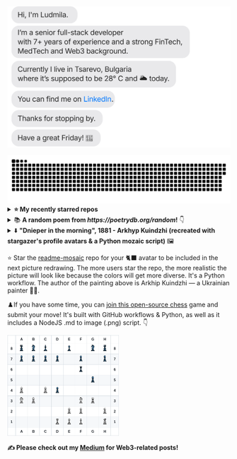 [![](https://raw.githubusercontent.com/milaabl/milaabl/main/chat.svg)](https://www.linkedin.com/in/ludmila-a-dev/)

<!-- https://github.com/milaabl/milaabl/assets/86361434/c35b0e6f-acf0-435e-920d-b90faa4788ad -->

<img alt="Snake eating my contributions for breakfast🧉" src="https://raw.githubusercontent.com/milaabl/milaabl-readme/preview/github-contribution-grid-snake.svg" />

<details>
<summary>
  <strong>⭐ My recently starred repos </strong>
</summary>
  
<!-- Starred repos start -->
| Name | Url | Stars | Description |
| --- | --- |  --- |  --- |
| Vendicated/Vencord|https://github.com/Vendicated/Vencord|4218|The cutest Discord client mod|
| yeoman/yo|https://github.com/yeoman/yo|3720|CLI tool for running Yeoman generators|
| matter-labs/zksync-era|https://github.com/matter-labs/zksync-era|979|zkSync era|
| 0age/create2crunch|https://github.com/0age/create2crunch|364|A Rust program for finding salts that create gas-efficient Ethereum addresses via CREATE2.|
| joshstevens19/ethereum-multicall|https://github.com/joshstevens19/ethereum-multicall|304|Ability to call many ethereum constant function calls in 1 JSONRPC request|
| threshold-network/token-dashboard|https://github.com/threshold-network/token-dashboard|20||
| LimeChain/mongoose-immutable-plugin|https://github.com/LimeChain/mongoose-immutable-plugin|2|Mongoose plugin guarding fields from modifications|
| ankitects/anki|https://github.com/ankitects/anki|15491|Anki's shared backend and web components, and the Qt frontend|
| lightningnetwork/lnd|https://github.com/lightningnetwork/lnd|7205|Lightning Network Daemon ⚡️|
| CoNarrative/mongo-immutable|https://github.com/CoNarrative/mongo-immutable|10|Immutable MongoDB.|
| lightningdevkit/rust-lightning|https://github.com/lightningdevkit/rust-lightning|1006|A highly modular Bitcoin Lightning library written in Rust. It's rust-lightning, not Rusty's Lightning!|
| node-lightning/node-lightning|https://github.com/node-lightning/node-lightning|122|Bitcoin Lighting Network implemented in Node.js|
| OpenZeppelin/openzeppelin-contracts-upgradeable|https://github.com/OpenZeppelin/openzeppelin-contracts-upgradeable|881|Upgradeable variant of OpenZeppelin Contracts, meant for use in upgradeable contracts. |
| dapphub/ds-test|https://github.com/dapphub/ds-test|187|Assertions, equality checks and other test helpers|
| hbarcelos/forge-multi-version|https://github.com/hbarcelos/forge-multi-version|21|Using forge with multiple solc versions|
| threshold-network/merkle-distribution|https://github.com/threshold-network/merkle-distribution|1|Threshold Network rewards generation and distribution|
| nucypher/nucypher-contracts|https://github.com/nucypher/nucypher-contracts|13|Ethereum contracts supporting TACo applications on the Threshold Network.|
| keep-network/tbtc-v2|https://github.com/keep-network/tbtc-v2|38|Trustlessly tokenized Bitcoin on Ethereum, version 2|
| TotallyMaliciousCryptoBro/TotallyMaliciousCryptoBro|https://github.com/TotallyMaliciousCryptoBro/TotallyMaliciousCryptoBro|4||
| ethereum/EIPs|https://github.com/ethereum/EIPs|12114|The Ethereum Improvement Proposal repository|
| pcaversaccio/reentrancy-attacks|https://github.com/pcaversaccio/reentrancy-attacks|1005|A chronological and (hopefully) complete list of reentrancy attacks to date.|
| StableLib/stablelib|https://github.com/StableLib/stablelib|148|A stable library of useful TypeScript/JavaScript code|
| snappyjs/node-request-queue|https://github.com/snappyjs/node-request-queue|8|A utility to queue up a number requests to be executed in parallel batches with possible waitTime between them.|
| TP-Lab/tp-js-sdk|https://github.com/TP-Lab/tp-js-sdk|178|TokenPocket JS API for Dapp of ETH, IOST, TRON, COSMOS, SOLANA, EOS etc. (mobile only)|
| petr-hejda/solidity-merkle-airdrop|https://github.com/petr-hejda/solidity-merkle-airdrop|3|Example implementation of ERC20 token airdrop using merkle tree|
| MetaMask/KeyringController|https://github.com/MetaMask/KeyringController|207|A module for managing groups of Ethereum accounts and using them.|
| appwrite/appwrite|https://github.com/appwrite/appwrite|37524|Build like a team of hundreds_|
| novuhq/novu|https://github.com/novuhq/novu|30519|🔥 The open-source notification infrastructure with fully functional embedded notification center 🚀🚀🚀|
| wagmi-dev/references|https://github.com/wagmi-dev/references|92|Collection of Chains & Connectors for wagmi|
| pancakeswap/pancake-frontend|https://github.com/pancakeswap/pancake-frontend|2421|:pancakes: Pancake main features (farms, pools, IFO, lottery, profiles)|

<!-- Starred repos end -->

</details>

<details>
  <summary>📚 <strong>A random poem from <em>https://poetrydb.org/random</em>!</strong> 👇 </summary>

<!-- Start poem -->
# 💮 The Deformed Transformed: by *George Gordon, Lord Byron*

<p>
    PART I.<br/><br/>SCENE I.--_A Forest_.<br/><br/>             _Enter_ ARNOLD _and his mother_ BERTHA.<br/><br/>_Bert._ Out, Hunchback!<br/><br/>_Arn._                 I was born so, Mother!<br/><br/>_Bert._                                       Out,<br/>Thou incubus! Thou nightmare! Of seven sons,<br/>The sole abortion!<br/><br/>_Arn._              Would that I had been so,<br/>And never seen the light!<br/><br/>_Bert._                  I would so, too!<br/>But as thou _hast_--hence, hence--and do thy best!<br/>That back of thine may bear its burthen; 'tis<br/>More high, if not so broad as that of others.<br/><br/>_Arn._ It _bears_ its burthen;--but, my heart! Will it<br/>Sustain that which you lay upon it, Mother?<br/>I love, or, at the least, I loved you: nothing<br/>Save You, in nature, can love aught like me.<br/>You nursed me--do not kill me!<br/><br/>_Bert._                      Yes--I nursed thee,<br/>Because thou wert my first-born, and I knew not<br/>If there would be another unlike thee,<br/>That monstrous sport of Nature. But get hence,<br/>And gather wood!<br/><br/>_Arn._           I will: but when I bring it,<br/>Speak to me kindly. Though my brothers are<br/>So beautiful and lusty, and as free<br/>As the free chase they follow, do not spurn me:<br/>Our milk has been the same.<br/><br/>_Bert._                    As is the hedgehog's,<br/>Which sucks at midnight from the wholesome dam<br/>Of the young bull, until the milkmaid finds<br/>The nipple, next day, sore, and udder dry.<br/>Call not thy brothers brethren! Call me not<br/>Mother; for if I brought thee forth, it was<br/>As foolish hens at times hatch vipers, by<br/>Sitting upon strange eggs. Out, urchin, out!<br/>                                                       [_Exit_ BERTHA.<br/><br/>_Arn._ (_solus_). Oh, mother!--She is gone, and I must do<br/>Her bidding;--wearily but willingly<br/>I would fulfil it, could I only hope<br/>A kind word in return. What shall I do?<br/><br/>                            [_ARNOLD begins to cut wood: in doing this<br/>                                 he wounds one of his hands_.<br/><br/>My labour for the day is over now.<br/>Accursed be this blood that flows so fast;<br/>For double curses will be my meed now<br/>At home--What home? I have no home, no kin,<br/>No kind--not made like other creatures, or<br/>To share their sports or pleasures. Must I bleed, too,<br/>Like them? Oh, that each drop which falls to earth<br/>Would rise a snake to sting them, as they have stung me!<br/>Or that the Devil, to whom they liken me,<br/>Would aid his likeness! If I must partake<br/>His form, why not his power? Is it because<br/>I have not his will too? For one kind word<br/>From her who bore me would still reconcile me<br/>Even to this hateful aspect. Let me wash<br/>The wound.<br/><br/>                         [ARNOLD _goes to a spring, and stoops to wash<br/>                                 his hand: he starts back_.<br/><br/>They are right; and Nature's mirror shows me,<br/>What she hath made me. I will not look on it<br/>Again, and scarce dare think on't. Hideous wretch<br/>That I am! The very waters mock me with<br/>My horrid shadow--like a demon placed<br/>Deep in the fountain to scare back the cattle<br/>From drinking therein.                                   [_He pauses_.<br/>                       And shall I live on,<br/>A burden to the earth, myself, and shame<br/>Unto what brought me into life? Thou blood,<br/>Which flowest so freely from a scratch, let me<br/>Try if thou wilt not, in a fuller stream,<br/>Pour forth my woes for ever with thyself<br/>On earth, to which I will restore, at once,<br/>This hateful compound of her atoms, and<br/>Resolve back to her elements, and take<br/>The shape of any reptile save myself,<br/>And make a world for myriads of new worms!<br/>This knife! now let me prove if it will sever<br/>This withered slip of Nature's nightshade--my<br/>Vile form--from the creation, as it hath<br/>The green bough from the forest.<br/><br/>                         [ARNOLD _places the knife in the ground, with<br/>                                the point upwards_.<br/><br/>                                Now 'tis set,<br/>And I can fall upon it. Yet one glance<br/>On the fair day, which sees no foul thing like<br/>Myself, and the sweet sun which warmed me, but<br/>In vain. The birds--how joyously they sing!<br/>So let them, for I would not be lamented:<br/>But let their merriest notes be Arnold's knell;<br/>The fallen leaves my monument; the murmur<br/>Of the near fountain my sole elegy.<br/>Now, knife, stand firmly, as I fain would fall!<br/><br/>                       [_As he rushes to throw himself upon the knife,<br/>                           his eye is suddenly caught by the fountain,<br/>                           which seems in motion_.<br/><br/>The fountain moves without a wind: but shall<br/>The ripple of a spring change my resolve?<br/>No. Yet it moves again! The waters stir,<br/>Not as with air, but by some subterrane<br/>And rocking Power of the internal world.<br/>What's here? A mist! No more?--<br/><br/>                   [_A cloud comes from the fountain. He stands gazing<br/>                         upon it: it is dispelled, and a tall black<br/>                         man comes towards him_.<br/><br/>_Arn._                           What would you? Speak!<br/>Spirit or man?<br/><br/>_Stran._       As man is both, why not<br/>Say both in one?<br/><br/>_Arn._          Your form is man's, and yet<br/>You may be devil.<br/><br/>_Stran._         So many men are that<br/>Which is so called or thought, that you may add me<br/>To which you please, without much wrong to either.<br/>But come: you wish to kill yourself;--pursue<br/>Your purpose.<br/><br/>_Arn._       You have interrupted me.<br/><br/>_Stran._ What is that resolution which can e'er<br/>Be interrupted? If I be the devil<br/>You deem, a single moment would have made you<br/>Mine, and for ever, by your suicide;<br/>And yet my coming saves you.<br/><br/>_Arn._                       I said not<br/>You _were_ the Demon, but that your approach<br/>Was like one.<br/><br/>_Stran._      Unless you keep company<br/>With him (and you seem scarce used to such high<br/>Society) you can't tell how he approaches;<br/>And for his aspect, look upon the fountain,<br/>And then on me, and judge which of us twain<br/>Looks likest what the boors believe to be<br/>Their cloven-footed terror.<br/><br/>_Arn._                      Do you--dare _you_<br/>To taunt me with my born deformity?<br/><br/>_Stran._ Were I to taunt a buffalo with this<br/>Cloven foot of thine, or the swift dromedary<br/>With thy Sublime of Humps, the animals<br/>Would revel in the compliment. And yet<br/>Both beings are more swift, more strong, more mighty<br/>In action and endurance than thyself,<br/>And all the fierce and fair of the same kind<br/>With thee. Thy form is natural: 'twas only<br/>Nature's mistaken largess to bestow<br/>The gifts which are of others upon man.<br/><br/>_Arn._ Give me the strength then of the buffalo's foot,<br/>When he spurns high the dust, beholding his<br/>Near enemy; or let me have the long<br/>And patient swiftness of the desert-ship,<br/>The helmless dromedary!--and I'll bear<br/>Thy fiendish sarcasm with a saintly patience.<br/><br/>_Stran._ I will.<br/><br/>_Arn._ (_with surprise_). Thou _canst?_<br/><br/>_Stran._                          Perhaps. Would you aught else?<br/><br/>_Arn._ Thou mockest me.<br/><br/>_Stran._                Not I. Why should I mock<br/>What all are mocking? That's poor sport, methinks.<br/>To talk to thee in human language (for<br/>Thou canst not yet speak mine), the forester<br/>Hunts not the wretched coney, but the boar,<br/>Or wolf, or lion--leaving paltry game<br/>To petty burghers, who leave once a year<br/>Their walls, to fill their household cauldrons with<br/>Such scullion prey. The meanest gibe at thee,--<br/>Now _I_ can mock the mightiest.<br/><br/>_Arn._                           Then waste not<br/>Thy time on me: I seek thee not.<br/><br/>_Stran._                         Your thoughts<br/>Are not far from me. Do not send me back:<br/>I'm not so easily recalled to do<br/>Good service.<br/><br/>_Arn._        What wilt thou do for me?<br/><br/>_Stran._                               Change<br/>Shapes with you, if you will, since yours so irks you;<br/>Or form you to your wish in any shape.<br/><br/>_Arn._ Oh! then you are indeed the Demon, for<br/>Nought else would wittingly wear mine.<br/><br/>_Stran._                               I'll show thee<br/>The brightest which the world e'er bore, and give thee<br/>Thy choice.<br/><br/>_Arn._       On what condition?<br/><br/>_Stran._                       There's a question!<br/>An hour ago you would have given your soul<br/>To look like other men, and now you pause<br/>To wear the form of heroes.<br/><br/>_Arn._                     No; I will not.<br/>I must not compromise my soul.<br/><br/>_Stran._                       What soul,<br/>Worth naming so, would dwell in such a carcase?<br/><br/>_Arn._ 'Tis an aspiring one, whate'er the tenement<br/>In which it is mislodged. But name your compact:<br/>Must it be signed in blood?<br/><br/>_Stran._                   Not in your own.<br/><br/>_Arn._ Whose blood then?<br/><br/>_Stran._                 We will talk of that hereafter.<br/>But I'll be moderate with you, for I see<br/>Great things within you. You shall have no bond<br/>But your own will, no contract save your deeds.<br/>Are you content?<br/><br/>_Arn._           I take thee at thy word.<br/><br/>_Stran._   Now then!--<br/>         [_The Stranger approaches the fountain, and turns to_ ARNOLD.<br/><br/>                      A little of your blood.<br/><br/>_Arn._                                        For what?<br/><br/>_Stran._ To mingle with the magic of the waters,<br/>And make the charm effective.<br/><br/>_Arn._ (_holding out his wounded arm_). Take it all.<br/><br/>_Stran._ Not now. A few drops will suffice for this.<br/><br/>                  [_The Stranger takes some of_ ARNOLD'S _blood in his<br/>                         hand, and casts it into the fountain_.<br/><br/>Shadows of Beauty!<br/>  Shadows of Power!<br/>Rise to your duty--<br/>  This is the hour!<br/>Walk lovely and pliant<br/>  From the depth of this fountain,<br/>As the cloud-shapen giant<br/>  Bestrides the Hartz Mountain.<br/>Come as ye were,<br/>  That our eyes may behold<br/>The model in air<br/>  Of the form I will mould,<br/>Bright as the Iris<br/>  When ether is spanned;--<br/>Such _his_ desire is,                           [_Pointing to_ ARNOLD.<br/>  Such _my_ command!<br/>Demons heroic--<br/>  Demons who wore<br/>The form of the Stoic<br/>  Or sophist of yore--<br/>Or the shape of each victor--<br/>  From Macedon's boy,<br/>To each high Roman's picture,<br/>  Who breathed to destroy--<br/>Shadows of Beauty!<br/>  Shadows of Power!<br/>Up to your duty--<br/>  This is the hour!<br/><br/>                    [_Various phantoms arise from the waters, and pass<br/>                        in succession before the Stranger and_ ARNOLD.<br/><br/>_Arn._ What do I see?<br/><br/>_Stran._              The black-eyed Roman, with<br/>The eagle's beak between those eyes which ne'er<br/>Beheld a conqueror, or looked along<br/>The land he made not Rome's, while Rome became<br/>His, and all theirs who heired his very name.<br/><br/>_Arn._ The phantom's bald; _my_ quest is beauty. Could I<br/>Inherit but his fame with his defects!<br/><br/>_Stran._ His brow was girt with laurels more than hairs.<br/>You see his aspect--choose it, or reject.<br/>I can but promise you his form; his fame<br/>Must be long sought and fought for.<br/><br/>_Arn._                              I will fight, too,<br/>But not as a mock Cæsar. Let him pass:<br/>His aspect may be fair, but suits me not.<br/><br/>_Stran._ Then you are far more difficult to please<br/>Than Cato's sister, or than Brutus's mother,<br/>Or Cleopatra at sixteen--an age<br/>When love is not less in the eye than heart.<br/>But be it so! Shadow, pass on!<br/>                            [_The phantom of Julius Cæsar disappears_.<br/><br/>_Arn._                          And can it<br/>Be, that the man who shook the earth is gone,<br/>And left no footstep?<br/><br/>_Stran._             There you err. His substance<br/>Left graves enough, and woes enough, and fame<br/>More than enough to track his memory;<br/>But for his shadow--'tis no more than yours,<br/>Except a little longer and less crooked<br/>I' the sun. Behold another!                [_A second phantom passes_.<br/><br/>_Arn._                     Who is he?<br/><br/>_Stran._ He was the fairest and the bravest of<br/>Athenians. Look upon him well.<br/><br/>_Arn._                             He is<br/>More lovely than the last. How beautiful!<br/><br/>_Stran._ Such was the curled son of Clinias;--wouldst thou<br/>Invest thee with his form?<br/><br/>_Arn._                     Would that I had<br/>Been born with it! But since I may choose further,<br/>I will _look_ further.          [_The shade of Alcibiades disappears_.<br/><br/>_Stran._              Lo! behold again!<br/><br/>_Arn._ What! that low, swarthy, short-nosed, round-eyed satyr,<br/>With the wide nostrils and Silenus' aspect,<br/>The splay feet and low stature! I had better<br/>Remain that which I am.<br/><br/>_Stran._               And yet he was<br/>The earth's perfection of all mental beauty,<br/>And personification of all virtue.<br/>But you reject him?<br/><br/>_Arn._             If his form could bring me<br/>That which redeemed it--no.<br/><br/>_Stran._                     I have no power<br/>To promise that; but you may try, and find it<br/>Easier in such a form--or in your own.<br/><br/>_Arn._ No. I was not born for philosophy,<br/>Though I have that about me which has need on't.<br/>Let him fleet on.<br/><br/>_Stran._          Be air, thou Hemlock-drinker!<br/>                  [_The shadow of Socrates disappears: another rises_.<br/><br/>_Arn._ What's here? whose broad brow and whose curly beard<br/>And manly aspect look like Hercules,<br/>Save that his jocund eye hath more of Bacchus<br/>Than the sad purger of the infernal world,<br/>Leaning dejected on his club of conquest,<br/>As if he knew the worthlessness of those<br/>For whom he had fought.<br/><br/>_Stran._                It was the man who lost<br/>The ancient world for love.<br/><br/>_Arn._                      I cannot blame him,<br/>Since I have risked my soul because I find not<br/>That which he exchanged the earth for.<br/><br/>_Stran._                              Since so far<br/>You seem congenial, will you wear his features?<br/><br/>_Arn._ No. As you leave me choice, I am difficult.<br/>If but to see the heroes I should ne'er<br/>Have seen else, on this side of the dim shore,<br/>Whence they float back before us.<br/><br/>_Stran._                         Hence, Triumvir,<br/>Thy Cleopatra's waiting.<br/>                     [_The shade of Antony disappears: another rises_.<br/><br/>_Arn._                  Who is this?<br/>Who truly looketh like a demigod,<br/>Blooming and bright, with golden hair, and stature,<br/>If not more high than mortal, yet immortal<br/>In all that nameless bearing of his limbs,<br/>Which he wears as the Sun his rays--a something<br/>Which shines from him, and yet is but the flashing<br/>Emanation of a thing more glorious still.<br/>Was _he e'er human only?_<br/><br/>_Stran._                   Let the earth speak,<br/>If there be atoms of him left, or even<br/>Of the more solid gold that formed his urn.<br/><br/>_Arn._ Who was this glory of mankind?<br/><br/>_Stran._                              The shame<br/>Of Greece in peace, her thunderbolt in war--<br/>Demetrius the Macedonian, and<br/>Taker of cities.<br/><br/>_Arn._           Yet one shadow more.<br/><br/>_Stran._ (_addressing the shadow_). Get thee to Lamia's lap!<br/>        [_The shade of Demetrius Poliorcetes vanishes: another rises_.<br/>                                  I'll fit you still,<br/>Fear not, my Hunchback: if the shadows of<br/>That which existed please not your nice taste,<br/>I'll animate the ideal marble, till<br/>Your soul be reconciled to her new garment<br/><br/>_Arn._ Content! I will fix here.<br/><br/>_Stran._                         I must commend<br/>Your choice. The godlike son of the sea-goddess,<br/>The unshorn boy of Peleus, with his locks<br/>As beautiful and clear as the amber waves<br/>Of rich Pactolus, rolled o'er sands of gold,<br/>Softened by intervening crystal, and<br/>Rippled like flowing waters by the wind,<br/>All vowed to Sperchius as they were--behold them!<br/>And _him_--as he stood by Polixena,<br/>With sanctioned and with softened love, before<br/>The altar, gazing on his Trojan bride,<br/>With some remorse within for Hector slain<br/>And Priam weeping, mingled with deep passion<br/>For the sweet downcast virgin, whose young hand<br/>Trembled in _his_ who slew her brother. So<br/>He stood i' the temple! Look upon him as<br/>Greece looked her last upon her best, the instant<br/>Ere Paris' arrow flew.<br/><br/>_Arn._                I gaze upon him<br/>As if I were his soul, whose form shall soon<br/>Envelope mine.<br/><br/>_Stran._       You have done well. The greatest<br/>Deformity should only barter with<br/>The extremest beauty--if the proverb's true<br/>Of mortals, that Extremes meet.<br/><br/>_Arn._                          Come! Be quick!<br/>I am impatient.<br/><br/>_Stran._        As a youthful beauty<br/>Before her glass. _You both_ see what is not,<br/>But dream it is what must be.<br/><br/>_Arn._                        Must I wait?<br/><br/>_Stran._ No; that were a pity. But a word or two:<br/>His stature is twelve cubits; would you so far<br/>Outstep these times, and be a Titan? Or<br/>(To talk canonically) wax a son<br/>Of Anak?<br/><br/>_Arn._ Why not?<br/><br/>_Stran._        Glorious ambition!<br/>I love thee most in dwarfs! A mortal of<br/>Philistine stature would have gladly pared<br/>His own Goliath down to a slight David:<br/>But thou, my manikin, wouldst soar a show<br/>Rather than hero. Thou shalt be indulged,<br/>If such be thy desire; and, yet, by being<br/>A little less removed from present men<br/>In figure, thou canst sway them more; for all<br/>Would rise against thee now, as if to hunt<br/>A new-found Mammoth; and their curséd engines,<br/>Their culverins, and so forth, would find way<br/>Through our friend's armour there, with greater ease<br/>Than the Adulterer's arrow through his heel<br/>Which Thetis had forgotten to baptize<br/>In Styx.<br/><br/>_Arn._  Then let it be as thou deem'st best.<br/><br/>_Stran._ Thou shalt be beauteous as the thing thou seest,<br/>And strong as what it was, and----<br/><br/>_Arn._                          I ask not<br/>For Valour, since Deformity is daring.<br/>It is its essence to o'ertake mankind<br/>By heart and soul, and make itself the equal--<br/>Aye, the superior of the rest. There is<br/>A spur in its halt movements, to become<br/>All that the others cannot, in such things<br/>As still are free to both, to compensate<br/>For stepdame Nature's avarice at first.<br/>They woo with fearless deeds the smiles of fortune,<br/>And oft, like Timour the lame Tartar, win them.<br/><br/>_Stran._ Well spoken! And thou doubtless wilt remain<br/>Formed as thou art. I may dismiss the mould<br/>Of shadow, which must turn to flesh, to incase<br/>This daring soul, which could achieve no less<br/>Without it.<br/><br/>_Arn._      Had no power presented me<br/>The possibility of change, I would<br/>Have done the best which spirit may to make<br/>Its way with all Deformity's dull, deadly,<br/>Discouraging weight upon me, like a mountain,<br/>In feeling, on my heart as on my shoulders--<br/>A hateful and unsightly molehill to<br/>The eyes of happier men. I would have looked<br/>On Beauty in that sex which is the type<br/>Of all we know or dream of beautiful,<br/>Beyond the world they brighten, with a sigh--<br/>Not of love, but despair; nor sought to win,<br/>Though to a heart all love, what could not love me<br/>In turn, because of this vile crookéd clog,<br/>Which makes me lonely. Nay, I could have borne<br/>It all, had not my mother spurned me from her.<br/>The she-bear licks her cubs into a sort<br/>Of shape;--my Dam beheld my shape was hopeless.<br/>Had she exposed me, like the Spartan, ere<br/>I knew the passionate part of life, I had<br/>Been a clod of the valley,--happier nothing<br/>Than what I am. But even thus--the lowest,<br/>Ugliest, and meanest of mankind--what courage<br/>And perseverance could have done, perchance<br/>Had made me something--as it has made heroes<br/>Of the same mould as mine. You lately saw me<br/>Master of my own life, and quick to quit it;<br/>And he who is so is the master of<br/>Whatever dreads to die.<br/><br/>_Stran._               Decide between<br/>What you have been, or will be.<br/><br/>_Arn._                         I have done so.<br/>You have opened brighter prospects to my eyes,<br/>And sweeter to my heart. As I am now,<br/>I might be feared--admired--respected--loved<br/>Of all save those next to me, of whom I<br/>Would be belovéd. As thou showest me<br/>A choice of forms, I take the one I view.<br/>Haste! haste!<br/><br/>_Stran._      And what shall _I_ wear?<br/><br/>_Arn._                                 Surely, he<br/>Who can command all forms will choose the highest,<br/>Something superior even to that which was<br/>Pelides now before us. Perhaps _his_<br/>Who slew him, that of Paris: or--still higher--<br/>The Poet's God, clothed in such limbs as are<br/>Themselves a poetry.<br/><br/>_Stran._            Less will content me;<br/>For I, too, love a change.<br/><br/>_Arn._                    Your aspect is<br/>Dusky, but not uncomely.<br/><br/>_Stran._                  If I chose,<br/>I might be whiter; but I have a _penchant_<br/>For black--it is so honest, and, besides,<br/>Can neither blush with shame nor pale with fear;<br/>But I have worn it long enough of late,<br/>And now I'll take your figure.<br/><br/>_Arn._                         Mine!<br/><br/>_Stran._                            Yes. You<br/>Shall change with Thetis' son, and I with Bertha,<br/>Your mother's offspring. People have their tastes;<br/>You have yours--I mine.<br/><br/>_Arn._                  Despatch! despatch!<br/><br/>_Stran._                                  Even so.<br/><br/>                         [_The Stranger takes some earth and moulds it<br/>                              along the turf, and then addresses<br/>                              the phantom of Achilles_.<br/><br/>Beautiful shadow<br/>  Of Thetis's boy!<br/>Who sleeps in the meadow<br/>  Whose grass grows o'er Troy:<br/>From the red earth, like Adam,<br/>  Thy likeness I shape,<br/>As the Being who made him,<br/>  Whose actions I ape.<br/>Thou Clay, be all glowing,<br/>  Till the Rose in his cheek<br/>Be as fair as, when blowing,<br/>  It wears its first streak!<br/>Ye Violets, I scatter,<br/>  Now turn into eyes!<br/>And thou, sunshiny Water,<br/>  Of blood take the guise!<br/>Let these Hyacinth boughs<br/>  Be his long flowing hair,<br/>And wave o'er his brows,<br/>  As thou wavest in air!<br/>Let his heart be this marble<br/>  I tear from the rock!<br/>But his voice as the warble<br/>  Of birds on yon oak!<br/>Let his flesh be the purest<br/>  Of mould, in which grew<br/>The Lily-root surest,<br/>  And drank the best dew!<br/>Let his limbs be the lightest<br/>  Which clay can compound,<br/>And his aspect the brightest<br/>  On earth to be found!<br/>Elements, near me,<br/>  Be mingled and stirred,<br/>Know me, and hear me,<br/>  And leap to my word!<br/>Sunbeams, awaken<br/>  This earth's animation!<br/>'Tis done! He hath taken<br/>  His stand in creation!<br/><br/>              [ARNOLD _falls senseless; his soul passes into the shape<br/>                     of Achilles, which rises from the ground; while<br/>                     the phantom has disappeared, part by part,<br/>                     as the figure was formed from the earth_.<br/><br/>_Arn._ (_in his new form_). I love, and I shall be beloved! Oh, life!<br/>At last I feel thee! Glorious Spirit!<br/><br/>_Stran._                             Stop!<br/>What shall become of your abandoned garment,<br/>Yon hump, and lump, and clod of ugliness,<br/>Which late you wore, or were?<br/><br/>_Arn._                       Who cares? Let wolves<br/>And vultures take it, if they will.<br/><br/>_Stran._                            And if<br/>They do, and are not scared by it, you'll say<br/>It must be peace-time, and no better fare<br/>Abroad i' the fields.<br/><br/>_Arn._               Let us but leave it there;<br/>No matter what becomes on't.<br/><br/>_Stran._                    That's ungracious;<br/>If not ungrateful. Whatsoe'er it be,<br/>It hath sustained your soul full many a day.<br/><br/>_Arn._ Aye, as the dunghill may conceal a gem<br/>Which is now set in gold, as jewels should be.<br/><br/>_Stran._ But if I give another form, it must be<br/>By fair exchange, not robbery. For they<br/>Who make men without women's aid have long<br/>Had patents for the same, and do not love<br/>Your Interlopers. The Devil may take men,<br/>Not make them,--though he reap the benefit<br/>Of the original workmanship:--and therefore<br/>Some one must be found to assume the shape<br/>You have quitted.<br/><br/>_Arn._            Who would do so?<br/><br/>_Stran._                         That I know not,<br/>And therefore I must.<br/><br/>_Arn._                You!<br/><br/>_Stran._                  I said it ere<br/>You inhabited your present dome of beauty.<br/><br/>_Arn._ True. I forget all things in the new joy<br/>Of this immortal change.<br/><br/>_Stran._                In a few moments<br/>I will be as you were, and you shall see<br/>Yourself for ever by you, as your shadow.<br/><br/>_Arn._ I would be spared this.<br/><br/>_Stran._                       But it cannot be.<br/>What! shrink already, being what you are,<br/>From seeing what you were?<br/><br/>_Arn._                    Do as thou wilt.<br/><br/>_Stran._ (_to the late form of_ ARNOLD, _extended on the earth_).<br/>      Clay! not dead, but soul-less!<br/>        Though no man would choose thee,<br/>      An Immortal no less<br/>        Deigns not to refuse thee.<br/>      Clay thou art; and unto spirit<br/>      All clay is of equal merit.<br/>      Fire! _without_ which nought can live;<br/>      Fire! but _in_ which nought can live,<br/>        Save the fabled salamander,<br/>        Or immortal souls, which wander,<br/>      Praying what doth not forgive,<br/>      Howling for a drop of water,<br/>          Burning in a quenchless lot:<br/>      Fire! the only element<br/>        Where nor fish, beast, bird, nor worm,<br/>          Save the Worm which dieth not,<br/>        Can preserve a moment's form,<br/>      But must with thyself be blent:<br/>      Fire! man's safeguard and his slaughter:<br/>      Fire! Creation's first-born Daughter,<br/>        And Destruction's threatened Son,<br/>        When Heaven with the world hath done:<br/>      Fire! assist me to renew<br/>      Life in what lies in my view<br/>        Stiff and cold!<br/>      His resurrection rests with me and you!<br/>      One little, marshy spark of flame--<br/>      And he again shall seem the same;<br/>        But I his Spirit's place shall hold!<br/><br/>                    [_An ignis-fatuus flits through the wood and rests<br/>                         on the brow of the body. The Stranger<br/>                         disappears: the body rises_.<br/><br/>_Arn._ (_in his new form_). Oh! horrible!<br/><br/>_Stran._ (_in_ ARNOLD'S _late shape_). What! tremblest thou?<br/><br/>_Arn._                                   Not so--<br/>I merely shudder. Where is fled the shape<br/>Thou lately worest?<br/><br/>_Stran._           To the world of shadows.<br/>But let us thread the present. Whither wilt thou?<br/><br/>_Arn._ Must thou be my companion?<br/><br/>_Stran._                          Wherefore not?<br/>Your betters keep worse company.<br/><br/>_Arn._                          _My_ betters!<br/><br/>_Stran._ Oh! you wax proud, I see, of your new form:<br/>I'm glad of that. Ungrateful too! That's well;<br/>You improve apace;--two changes in an instant,<br/>And you are old in the World's ways already.<br/>But bear with me: indeed you'll find me useful<br/>Upon your pilgrimage. But come, pronounce<br/>Where shall we now be errant?<br/><br/>_Arn._                       Where the World<br/>Is thickest, that I may behold it in<br/>Its workings.<br/><br/>_Stran._     That's to say, where there is War<br/>And Woman in activity. Let's see!<br/>Spain--Italy--the new Atlantic world--<br/>Afric with all its Moors. In very truth,<br/>There is small choice: the whole race are just now<br/>Tugging as usual at each other's hearts.<br/><br/>_Arn._ I have heard great things of Rome.<br/><br/>_Stran._                                  A goodly choice--<br/>And scarce a better to be found on earth,<br/>Since Sodom was put out. The field is wide too;<br/>For now the Frank, and Hun, and Spanish scion<br/>Of the old Vandals, are at play along<br/>The sunny shores of the World's garden.<br/><br/>_Arn._                                 How<br/>Shall we proceed?<br/><br/>_Stran._         Like gallants, on good coursers.<br/>What, ho! my chargers! Never yet were better,<br/>Since Phaeton was upset into the Po.<br/>Our pages too!<br/><br/>         _Enter two Pages, with four coal-black horses_.<br/><br/>_Arn._          A noble sight!<br/><br/>_Stran._                      And of<br/>A nobler breed. Match me in Barbary,<br/>Or your Kochlini race of Araby,<br/>With these!<br/><br/>_Arn._     The mighty steam, which volumes high<br/>From their proud nostrils, burns the very air;<br/>And sparks of flame, like dancing fire-flies wheel<br/>Around their manes, as common insects swarm<br/>Round common steeds towards sunset.<br/><br/>_Stran._                           Mount, my lord:<br/>They and I are your servitors.<br/><br/>_Arn._                        And these<br/>Our dark-eyed pages--what may be their names?<br/><br/>_Stran._ You shall baptize them.<br/><br/>_Arn._                           What! in holy water?<br/><br/>_Stran._ Why not? The deeper sinner, better saint.<br/><br/>_Arn._ They are beautiful, and cannot, sure, be demons.<br/><br/>_Stran._ True; the devil's always ugly: and your beauty<br/>Is never diabolical.<br/><br/>_Arn._               I'll call him<br/>Who bears the golden horn, and wears such bright<br/>And blooming aspect, _Huon_; for he looks<br/>Like to the lovely boy lost in the forest,<br/>And never found till now. And for the other<br/>And darker, and more thoughtful, who smiles not,<br/>But looks as serious though serene as night,<br/>He shall be _Memnon_, from the Ethiop king<br/>Whose statue turns a harper once a day.<br/>And you?<br/><br/>_Stran._ I have ten thousand names, and twice<br/>As many attributes; but as I wear<br/>A human shape, will take a human name.<br/><br/>_Arn._ More human than the shape (though it was mine once)<br/>I trust.<br/><br/>_Stran._ Then call me Cæsar.<br/><br/>_Arn._                       Why, that name<br/>Belongs to Empire, and has been but borne<br/>By the World's lords.<br/><br/>_Stran._             And therefore fittest for<br/>The Devil in disguise--since so you deem me,<br/>Unless you call me Pope instead.<br/><br/>_Arn._                           Well, then,<br/>Cæsar thou shalt be. For myself, my name<br/>Shall be plain Arnold still.<br/><br/>_Cæs._                      We'll add a title--<br/>"Count Arnold:" it hath no ungracious sound,<br/>And will look well upon a billet-doux.<br/><br/>_Arn._ Or in an order for a battle-field.<br/><br/>_Cæs._ (_sings_).<br/>    To horse! to horse! my coal-black steed<br/>      Paws the ground and snuffs the air!<br/>    There's not a foal of Arab's breed<br/>      More knows whom he must bear;<br/>      On the hill he will not tire,<br/>      Swifter as it waxes higher;<br/>      In the marsh he will not slacken,<br/>      On the plain be overtaken;<br/>      In the wave he will not sink,<br/>      Nor pause at the brook's side to drink;<br/>      In the race he will not pant,<br/>      In the combat he'll not faint;<br/>      On the stones he will not stumble,<br/>      Time nor toil shall make him humble;<br/>      In the stall he will not stiffen,<br/>      But be wingèd as a Griffin,<br/>      Only flying with his feet:<br/>      And will not such a voyage be sweet?<br/>      Merrily! merrily! never unsound,<br/>      Shall our bonny black horses skim over the ground!<br/>    From the Alps to the Caucasus, ride we, or fly!<br/>    For we'll leave them behind in the glance of an eye.<br/>                            [_They mount their horses, and disappear_.<br/><br/>SCENE II.--_A Camp before the walls of Rome_.<br/><br/>                       ARNOLD _and_ CÆSAR.<br/><br/>_Cæs._ You are well entered now.<br/><br/>_Arn._                           Aye; but my path<br/>Has been o'er carcasses: mine eyes are full<br/>Of blood.<br/><br/>_Cæs._    Then wipe them, and see clearly. Why!<br/>Thou art a conqueror; the chosen knight<br/>And free companion of the gallant Bourbon,<br/>Late constable of France; and now to be<br/>Lord of the city which hath been Earth's Lord<br/>Under its emperors, and--changing sex,<br/>Not sceptre, an Hermaphrodite of Empire--<br/>_Lady_ of the old world.<br/><br/>_Arn._                       How _old?_ What! are there<br/>_New_ worlds?<br/><br/>_Cæs._       To _you_. You'll find there are such shortly,<br/>By its rich harvests, new disease, and gold;<br/>From one _half_ of the world named a _whole_ new one,<br/>Because you know no better than the dull<br/>And dubious notice of your eyes and ears.<br/><br/>_Arn._ I'll trust them.<br/><br/>_Cæs._                  Do! They will deceive you sweetly,<br/>And that is better than the bitter truth.<br/><br/>_Arn._ Dog!<br/><br/>_Cæs._       Man!<br/><br/>_Arn._            Devil!<br/><br/>_Cæs._                  Your obedient humble servant.<br/><br/>_Arn._ Say _master_ rather. Thou hast lured me on,<br/>Through scenes of blood and lust, till I am here.<br/><br/>_Cæs._ And where wouldst thou be?<br/><br/>_Arn._                           Oh, _at_ peace--_in_ peace!<br/><br/>_Cæs._ And where is that which is so? From the star<br/>To the winding worm, all life is motion; and<br/>In life _commotion_ is the extremest point<br/>Of life. The planet wheels till it becomes<br/>A comet, and destroying as it sweeps<br/>The stars, goes out. The poor worm winds its way,<br/>Living upon the death of other things,<br/>But still, like them, must live and die, the subject<br/>Of something which has made it live and die.<br/>You must obey what all obey, the rule<br/>Of fixed Necessity: against her edict<br/>Rebellion prospers not.<br/><br/>_Arn._                  And when it prospers----<br/><br/>_Cæs._ 'Tis no rebellion.<br/><br/>_Arn._                     Will it prosper now?<br/><br/>_Cæs._ The Bourbon hath given orders for the assault,<br/>And by the dawn there will be work.<br/><br/>_Arn._                              Alas!<br/>And shall the city yield? I see the giant<br/>Abode of the true God, and his true saint,<br/>Saint Peter, rear its dome and cross into<br/>That sky whence Christ ascended from the cross,<br/>Which his blood made a badge of glory and<br/>Of joy (as once of torture unto him),--<br/>God and God's Son, man's sole and only refuge!<br/><br/>_Cæs._ 'Tis there, and shall be.<br/><br/>_Arn._                            What?<br/><br/>_Cæs._                                The Crucifix<br/>Above, and many altar shrines below.<br/>Also some culverins upon the walls,<br/>And harquebusses, and what not; besides<br/>The men who are to kindle them to death<br/>Of other men.<br/><br/>_Arn._        And those scarce mortal arches,<br/>Pile above pile of everlasting wall,<br/>The theatre where Emperors and their subjects<br/>(Those subjects _Romans_) stood at gaze upon<br/>The battles of the monarchs of the wild<br/>And wood--the lion and his tusky rebels<br/>Of the then untamed desert, brought to joust<br/>In the arena--as right well they might,<br/>When they had left no human foe unconquered--<br/>Made even the forest pay its tribute of<br/>Life to their amphitheatre, as well<br/>As Dacia men to die the eternal death<br/>For a sole instant's pastime, and "Pass on<br/>To a new gladiator!"--Must it fall?<br/><br/>_Cæs._ The city, or the amphitheatre?<br/>The church, or one, or all? for you confound<br/>Both them and me.<br/><br/>_Arn._            To-morrow sounds the assault<br/>With the first cock-crow.<br/><br/>_Cæs._                   Which, if it end with<br/>The evening's first nightingale, will be<br/>Something new in the annals of great sieges;<br/>For men must have their prey after long toil.<br/><br/>_Arn._ The sun goes down as calmly, and perhaps<br/>More beautifully, than he did on Rome<br/>On the day Remus leapt her wall.<br/><br/>_Cæs._                          I saw him.<br/><br/>_Arn._ You!<br/><br/>_Cæs._      Yes, Sir! You forget I am or was<br/>Spirit, till I took up with your cast shape,<br/>And a worse name. I'm Cæsar and a hunch-back<br/>Now. Well! the first of Cæsars was a bald-head,<br/>And loved his laurels better as a wig<br/>(So history says) than as a glory. Thus<br/>The world runs on, but we'll be merry still.<br/>I saw your Romulus (simple as I am)<br/>Slay his own twin, quick-born of the same womb,<br/>Because he leapt a ditch ('twas then no wall,<br/>Whate'er it now be); and Rome's earliest cement<br/>Was brother's blood; and if its native blood<br/>Be spilt till the choked Tiber be as red<br/>As e'er 'twas yellow, it will never wear<br/>The deep hue of the Ocean and the Earth,<br/>Which the great robber sons of fratricide<br/>Have made their never-ceasing scene of slaughter,<br/>For ages.<br/><br/>_Arn._    But what have these done, their far<br/>Remote descendants, who have lived in peace,<br/>The peace of Heaven, and in her sunshine of<br/>Piety?<br/><br/>_Cæs._ And what had _they_ done, whom the old<br/>Romans o'erswept?--Hark!<br/><br/>_Arn._                   They are soldiers singing<br/>A reckless roundelay, upon the eve<br/>Of many deaths, it may be of their own.<br/><br/>_Cæs._ And why should they not sing as well as swans?<br/>They are black ones, to be sure.<br/><br/>_Arn._                          So, you are learned,<br/>I see, too?<br/><br/>_Cæs._     In my grammar, certes. I<br/>Was educated for a monk of all times,<br/>And once I was well versed in the forgotten<br/>Etruscan letters, and--were I so minded--<br/>Could make their hieroglyphics plainer than<br/>Your alphabet.<br/><br/>_Arn._         And wherefore do you not?<br/><br/>_Cæs._ It answers better to resolve the alphabet<br/>Back into hieroglyphics. Like your statesman,<br/>And prophet, pontiff, doctor, alchymist,<br/>Philosopher, and what not, they have built<br/>More Babels, without new dispersion, than<br/>The stammering young ones of the flood's dull ooze,<br/>Who failed and fled each other. Why? why, marry,<br/>Because no man could understand his neighbour.<br/>They are wiser now, and will not separate<br/>For nonsense. Nay, it is their brotherhood,<br/>Their Shibboleth--their Koran--Talmud--their<br/>Cabala--their best brick-work, wherewithal<br/>They build more----<br/><br/>_Arn._ (_interrupting him_). Oh, thou everlasting sneerer!<br/>Be silent! How the soldier's rough strain seems<br/>Softened by distance to a hymn-like cadence!<br/>Listen!<br/><br/>_Cæs._ Yes. I have heard the angels sing.<br/><br/>_Arn._ And demons howl.<br/><br/>_Cæs._                 And man, too. Let us listen:<br/>I love all music.<br/><br/>                 _Song of the Soldiers within_.<br/><br/>            The black bands came over<br/>              The Alps and their snow;<br/>            With Bourbon, the rover,<br/>              They passed the broad Po.<br/>            We have beaten all foemen,<br/>              We have captured a King,<br/>            We have turned back on no men,<br/>              And so let us sing!<br/>            Here's the Bourbon for ever!<br/>              Though penniless all,<br/>            We'll have one more endeavour<br/>              At yonder old wall.<br/>            With the Bourbon we'll gather<br/>              At day-dawn before<br/>            The gates, and together<br/>              Or break or climb o'er<br/>            The wall: on the ladder,<br/>              As mounts each firm foot,<br/>            Our shout shall grow gladder,<br/>              And Death only be mute.<br/>            With the Bourbon we'll mount o'er<br/>              The walls of old Rome,<br/>            And who then shall count o'er<br/>              The spoils of each dome?<br/>            Up! up with the Lily!<br/>              And down with the Keys!<br/>            In old Rome, the seven-hilly,<br/>              We'll revel at ease.<br/>            Her streets shall be gory,<br/>              Her Tiber all red,<br/>            And her temples so hoary<br/>              Shall clang with our tread.<br/>            Oh, the Bourbon! the Bourbon!<br/>              The Bourbon for aye!<br/>            Of our song bear the burden!<br/>              And fire, fire away!<br/>            With Spain for the vanguard,<br/>              Our varied host comes;<br/>            And next to the Spaniard<br/>              Beat Germany's drums;<br/>            And Italy's lances<br/>              Are couched at their mother;<br/>            But our leader from France is,<br/>              Who warred with his brother.<br/>            Oh, the Bourbon! the Bourbon!<br/>              Sans country or home,<br/>            We'll follow the Bourbon,<br/>              To plunder old Rome.<br/><br/>_Cæs._           An indifferent song<br/>For those within the walls, methinks, to hear.<br/><br/>_Arn._ Yes, if they keep to their chorus. But here comes<br/>The general with his chiefs and men of trust.<br/>A goodly rebel.<br/><br/>      _Enter the Constable_ BOURBON _"cum suis," etc., etc._<br/><br/>_Phil._          How now, noble Prince,<br/>You are not cheerful?<br/><br/>_Bourb._             Why should I be so?<br/><br/>_Phil._ Upon the eve of conquest, such as ours,<br/>Most men would be so.<br/><br/>_Bourb._               If I were secure!<br/><br/>_Phil._ Doubt not our soldiers. Were the walls of adamant,<br/>They'd crack them. Hunger is a sharp artillery.<br/><br/>_Bourb._ That they will falter is my least of fears.<br/>That they will be repulsed, with Bourbon for<br/>Their chief, and all their kindled appetites<br/>To marshal them on--were those hoary walls<br/>Mountains, and those who guard them like the gods<br/>Of the old fables, I would trust my Titans;--<br/>But now----<br/><br/>_Phil._    They are but men who war with mortals.<br/><br/>_Bourb._ True: but those walls have girded in great ages,<br/>And sent forth mighty spirits. The past earth<br/>And present phantom of imperious Rome<br/>Is peopled with those warriors; and methinks<br/>They flit along the eternal City's rampart,<br/>And stretch their glorious, gory, shadowy hands,<br/>And beckon me away!<br/><br/>_Phil._            So let them! Wilt thou<br/>Turn back from shadowy menaces of shadows?<br/><br/>_Bourb._ They do not menace me. I could have faced,<br/>Methinks, a Sylla's menace; but they clasp,<br/>And raise, and wring their dim and deathlike hands,<br/>And with their thin aspen faces and fixed eyes<br/>Fascinate mine. Look there!<br/><br/>_Phil._                    I look upon<br/>A lofty battlement.<br/><br/>_Bourb._            And there!<br/><br/>_Phil._                       Not even<br/>A guard in sight; they wisely keep below,<br/>Sheltered by the grey parapet from some<br/>Stray bullet of our lansquenets, who might<br/>Practise in the cool twilight.<br/><br/>_Bourb._                      You are blind.<br/><br/>_Phil._ If seeing nothing more than may be seen<br/>Be so.<br/><br/>_Bourb._ A thousand years have manned the walls<br/>With all their heroes,--the last Cato stands<br/>And tears his bowels, rather than survive<br/>The liberty of that I would enslave.<br/>And the first Cassar with his triumphs flits<br/>From battlement to battlement.<br/><br/>_Phil._                        Then conquer<br/>The walls for which he conquered and be greater!<br/><br/>_Bourb._ True: so I will, or perish.<br/><br/>_Phil._                              You can _not_.<br/>In such an enterprise to die is rather<br/>The dawn of an eternal day, than death.<br/>                               [_Count_ ARNOLD _and_ CÆSAR _advance_.<br/><br/>_Cæs._ And the mere men--do they, too, sweat beneath<br/>The noon of this same ever-scorching glory?<br/><br/>_Bourb._                                   Ah!<br/>Welcome the bitter Hunchback! and his master,<br/>The beauty of our host, and brave as beauteous,<br/>And generous as lovely. We shall find<br/>Work for you both ere morning.<br/><br/>_Cæs._                        You will find,<br/>So please your Highness, no less for yourself.<br/><br/>_Bourb._ And if I do, there will not be a labourer<br/>More forward, Hunchback!<br/><br/>_Cæs._                  You may well say so,<br/>For _you_ have seen that back--as general,<br/>Placed in the rear in action--but your foes<br/>Have never seen it.<br/><br/>_Bourb._           That's a fair retort,<br/>For I provoked it:--but the Bourbon's breast<br/>Has been, and ever shall be, far advanced<br/>In danger's face as yours, were you the _devil_.<br/><br/>_Cæs._ And if I were, I might have saved myself<br/>The toil of coming here.<br/><br/>_Phil._                 Why so?<br/><br/>_Cæs._                         One half<br/>Of your brave bands of their own bold accord<br/>Will go to him, the other half be sent,<br/>More swiftly, not less surely.<br/><br/>_Bourb._                      Arnold, your<br/>Slight crooked _friend's_ as snake-like in his words<br/>As his deeds.<br/><br/>_Cæs._        Your Highness much mistakes me.<br/>The first snake was a flatterer--I am none;<br/>And for my deeds, I only sting when stung.<br/><br/>_Bourb._ You are brave, and _that's_ enough for me; and quick<br/>In speech as sharp in action--and that's more.<br/>I am not alone the soldier, but the soldiers'<br/>Comrade.<br/><br/>_Cæs._   They are but bad company, your Highness;<br/>And worse even for their friends than foes, as being<br/>More permanent acquaintance.<br/><br/>_Phil._                      How now, fellow!<br/>Thou waxest insolent, beyond the privilege<br/>Of a buffoon.<br/><br/>_Cæs._       You mean I speak the truth.<br/>I'll lie--it is as easy: then you'll praise me<br/>For calling you a hero.<br/><br/>_Bourb._               Philibert!<br/>Let him alone; he's brave, and ever has<br/>Been first, with that swart face and mountain shoulder,<br/>In field or storm, and patient in starvation;<br/>And for his tongue, the camp is full of licence,<br/>And the sharp stinging of a lively rogue<br/>Is, to my mind, far preferable to<br/>The gross, dull, heavy, gloomy execration<br/>Of a mere famished sullen grumbling slave,<br/>Whom nothing can convince save a full meal,<br/>And wine, and sleep, and a few Maravedis,<br/>With which he deems him rich.<br/><br/>_Cæs._                        It would be well<br/>If the earth's princes asked no more.<br/><br/>_Bourb._                             Be silent!<br/><br/>_Cæs._ Aye, but not idle. Work yourself with words!<br/>You have few to speak.<br/><br/>_Phil._                What means the audacious prater?<br/><br/>_Cæs._ To prate, like other prophets.<br/><br/>_Bourb._                              Philibert!<br/>Why will you vex him? Have we not enough<br/>To think on? Arnold! I will lead the attack<br/>To-morrow.<br/><br/>_Arn._     I have heard as much, my Lord.<br/><br/>_Bourb._ And you will follow?<br/><br/>_Arn._                        Since I must not lead.<br/><br/>_Bourb._ 'Tis necessary for the further daring<br/>Of our too needy army, that their chief<br/>Plant the first foot upon the foremost ladder's<br/>First step.<br/><br/>_Cæs._      Upon its topmost, let us hope:<br/>So shall he have his full deserts.<br/><br/>_Bourb._                          The world's<br/>Great capital perchance is ours to-morrow.<br/>Through every change the seven-hilled city hath<br/>Retained her sway o'er nations, and the Cæsars<br/>But yielded to the Alarics, the Alarics<br/>Unto the pontiffs. Roman, Goth, or priest.<br/>Still the world's masters! Civilised, barbarian,<br/>Or saintly, still the walls of Romulus<br/>Have been the circus of an Empire. Well!<br/>'Twas _their_ turn--now 'tis ours; and let us hope<br/>That we will fight as well, and rule much better.<br/><br/>_Cæs._ No doubt, the camp's the school of civic rights.<br/>What would you make of Rome?<br/><br/>_Bourb._                    That which it was.<br/><br/>_Cæs._ In Alaric's time?<br/><br/>_Bourb._                 No, slave! in the first Cæsar's,<br/>Whose name you bear like other curs----<br/><br/>_Cæs._                             And kings!<br/>'Tis a great name for blood-hounds.<br/><br/>_Bourb._                           There's a demon<br/>In that fierce rattlesnake thy tongue. Wilt never<br/>Be serious?<br/><br/>_Cæs._      On the eve of battle, no;--<br/>That were not soldier-like. 'Tis for the general<br/>To be more pensive: we adventurers<br/>Must be more cheerful. Wherefore should we think?<br/>Our tutelar Deity, in a leader's shape,<br/>Takes care of us. Keep thought aloof from hosts!<br/>If the knaves take to thinking, you will have<br/>To crack those walls alone.<br/><br/>_Bourb._                    You may sneer, since<br/>'Tis lucky for you that you fight no worse for 't.<br/><br/>_Cæs._ I thank you for the freedom; 'tis the only<br/>Pay I have taken in your Highness' service.<br/><br/>_Bourb._ Well, sir, to-morrow you shall pay yourself.<br/>Look on those towers; they hold my treasury:<br/>But, Philibert, we'll in to council. Arnold,<br/>We would request your presence.<br/><br/>_Arn._                          Prince! my service<br/>Is yours, as in the field.<br/><br/>_Bourb._                   In both we prize it,<br/>And yours will be a post of trust at daybreak.<br/><br/>_Cæs._ And mine?<br/><br/>_Bourb._         To follow glory with the Bourbon.<br/>Good night!<br/><br/>_Arn._ (_to_ CÆSAR). Prepare our armour for the assault,<br/>And wait within my tent.<br/>                          [_Exeunt_ BOURBON, ARNOLD, PHILIBERT, _etc._<br/><br/>_Cæs._ (_solus_).       Within thy tent!<br/>Think'st thou that I pass from thee with my presence?<br/>Or that this crooked coffer, which contained<br/>Thy principle of life, is aught to me<br/>Except a mask? And these are men, forsooth!<br/>Heroes and chiefs, the flower of Adam's bastards!<br/>This is the consequence of giving matter<br/>The power of thought. It is a stubborn substance,<br/>And thinks chaotically, as it acts,<br/>Ever relapsing into its first elements.<br/>Well! I must play with these poor puppets: 'tis<br/>The Spirit's pastime in his idler hours.<br/>When I grow weary of it, I have business<br/>Amongst the stars, which these poor creatures deem<br/>Were made for them to look at. 'Twere a jest now<br/>To bring one down amongst them, and set fire<br/>Unto their anthill: how the pismires then<br/>Would scamper o'er the scalding soil, and, ceasing<br/>From tearing down each other's nests, pipe forth<br/>One universal orison! ha! ha!                          [_Exit_ CÆSAR.<br/><br/>PART II.<br/><br/>SCENE I.--_Before the walls of Rome.--The Assault: the<br/>      Army in motion, with ladders to scale the walls_;<br/>     BOURBON _with a white scarf over his armour, foremost_.<br/><br/>                 _Chorus of Spirits in the air_.<br/><br/>'Tis the morn, but dim and dark.<br/>Whither flies the silent lark?<br/>Whither shrinks the clouded sun?<br/>Is the day indeed begun?<br/>Nature's eye is melancholy<br/>O'er the city high and holy:<br/>But without there is a din<br/>Should arouse the saints within,<br/>And revive the heroic ashes<br/>Round which yellow Tiber dashes.<br/>Oh, ye seven hills! awaken,<br/>Ere your very base be shaken!<br/><br/>Hearken to the steady stamp!<br/>Mars is in their every tramp!<br/>Not a step is out of tune,<br/>As the tides obey the moon!<br/>On they march, though to self-slaughter,<br/>Regular as rolling water,<br/>Whose high-waves o'ersweep the border<br/>Of huge moles, but keep their order,<br/>Breaking only rank by rank.<br/>Hearken to the armour's clank!<br/>Look down o'er each frowning warrior,<br/>How he glares upon the barrier:<br/>Look on each step of each ladder,<br/>As the stripes that streak an adder.<br/><br/>Look upon the bristling wall,<br/>Manned without an interval!<br/>Round and round, and tier on tier,<br/>Cannon's black mouth, shining spear,<br/>Lit match, bell-mouthed Musquetoon,<br/>Gaping to be murderous soon;<br/>All the warlike gear of old,<br/>Mixed with what we now behold,<br/>In this strife 'twixt old and new,<br/>Gather like a locusts' crew.<br/>Shade of Remus! 'tis a time<br/>Awful as thy brother's crime!<br/>Christians war against Christ's shrine:--<br/>Must its lot be like to thine?<br/><br/>Near--and near--and nearer still,<br/>As the Earthquake saps the hill,<br/>First with trembling, hollow motion,<br/>Like a scarce awakened ocean,<br/>Then with stronger shock and louder,<br/>Till the rocks are crushed to powder,--<br/>Onward sweeps the rolling host!<br/>Heroes of the immortal boast!<br/>Mighty Chiefs! eternal shadows!<br/>First flowers of the bloody meadows<br/>Which encompass Rome, the mother<br/>Of a people without brother!<br/>Will you sleep when nations' quarrels<br/>Plough the root up of your laurels?<br/>Ye who weep o'er Carthage burning,<br/>Weep not--_strike_! for Rome is mourning!<br/><br/>Onward sweep the varied nations!<br/>Famine long hath dealt their rations.<br/>To the wall, with hate and hunger,<br/>Numerous as wolves, and stronger,<br/>On they sweep. Oh, glorious City!<br/>Must thou be a theme for pity?<br/>Fight, like your first sire, each Roman!<br/>Alaric was a gentle foeman,<br/>Matched with Bourbon's black banditti!<br/>Rouse thee, thou eternal City;<br/>Rouse thee! Rather give the torch<br/>With thine own hand to thy porch,<br/>Than behold such hosts pollute<br/>Your worst dwelling with their foot.<br/><br/>Ah! behold yon bleeding spectre!<br/>Ilion's children find no Hector;<br/>Priam's offspring loved their brother;<br/>Rome's great sire forgot his mother,<br/>When he slew his gallant twin,<br/>With inexpiable sin.<br/>See the giant shadow stride<br/>O'er the ramparts high and wide!<br/>When the first o'erleapt thy wall,<br/>Its foundation mourned thy fall.<br/>Now, though towering like a Babel,<br/>Who to stop his steps are able?<br/>Stalking o'er thy highest dome,<br/>Remus claims his vengeance, Rome!<br/><br/>Now they reach thee in their anger:<br/>Fire and smoke and hellish clangour<br/>Are around thee, thou world's wonder!<br/>Death is in thy walls and under.<br/>Now the meeting steel first clashes,<br/>Downward then the ladder crashes,<br/>With its iron load all gleaming,<br/>Lying at its foot blaspheming!<br/>Up again! for every warrior<br/>Slain, another climbs the barrier.<br/>Thicker grows the strife: thy ditches<br/>Europe's mingling gore enriches.<br/>Rome! although thy wall may perish,<br/>Such manure thy fields will cherish,<br/>Making gay the harvest-home;<br/>But thy hearths, alas! oh, Rome!--<br/>Yet be Rome amidst thine anguish,<br/>Fight as thou wast wont to vanquish!<br/><br/>Yet once more, ye old Penates!<br/>Let not your quenched hearts be Atés!<br/>Yet again, ye shadowy Heroes,<br/>Yield not to these stranger Neros!<br/>Though the son who slew his mother<br/>Shed Rome's blood, he was your brother:<br/>'Twas the Roman curbed the Roman;--<br/>Brennus was a baffled foeman.<br/>Yet again, ye saints and martyrs,<br/>Rise! for yours are holier charters!<br/>Mighty Gods of temples falling,<br/>Yet in ruin still appalling!<br/>Mightier Founders of those altars,<br/>True and Christian,--strike the assaulters!<br/>Tiber! Tiber! let thy torrent<br/>Show even Nature's self abhorrent.<br/>Let each breathing heart dilated<br/>Turn, as doth the lion baited!<br/>Rome be crashed to one wide tomb,<br/>But be still the Roman's Rome!<br/><br/>             [BOURBON, ARNOLD, CÆSAR, _and others, arrive at the foot<br/>                  of the wall_. ARNOLD _is about to plant his ladder_.<br/><br/>_Bourb._ Hold, Arnold! I am first.<br/><br/>_Arn._                             Not so, my Lord.<br/><br/>_Bourb._ Hold, sir, I charge you! Follow! I am proud<br/>Of such a follower, but will brook no leader.<br/>                    [BOURBON _plants his ladder, and begins to mount_.<br/>Now, boys! On! on!<br/>                           [_A shot strikes him, and_ BOURBON _falls_.<br/><br/>_Cæs._             And off!<br/><br/>_Arn._                     Eternal powers!<br/>The host will be appalled,--but vengeance! vengeance!<br/><br/>_Bourb._ 'Tis nothing--lend me your hand.<br/><br/>                  [BOURBON _takes_ ARNOLD _by the hand, and rises; but<br/>                        as he puts his foot on the step, falls again_.<br/><br/>                                       Arnold! I am sped.<br/>Conceal my fall--all will go well--conceal it!<br/>Fling my cloak o'er what will be dust anon;<br/>Let not the soldiers see it.<br/><br/>_Arn._                     You must be<br/>Removed; the aid of----<br/><br/>_Bourb._                No, my gallant boy!<br/>Death is upon me. But what is _one_ life?<br/>The Bourbon's spirit shall command them still.<br/>Keep them yet ignorant that I am but clay,<br/>Till they are conquerors--then do as you may.<br/><br/>_Cæs._ Would not your Highness choose to kiss the cross?<br/>We have no priest here, but the hilt of sword<br/>May serve instead:--it did the same for Bayard.<br/><br/>_Bourb._ Thou bitter slave! to name _him_ at this time!<br/>But I deserve it.<br/><br/>_Arn._ (_to_ CÆSAR). Villain, hold your peace!<br/><br/>_Cæs._ What, when a Christian dies? Shall I not offer<br/>A Christian "Vade in pace?"<br/><br/>_Arn._                        Silence! Oh!<br/>Those eyes are glazing which o'erlooked the world,<br/>And saw no equal.<br/><br/>_Bourb._          Arnold, shouldst thou see<br/>France----But hark! hark! the assault grows warmer--Oh!<br/>For but an hour, a minute more of life,<br/>To die within the wall! Hence, Arnold, hence!<br/>You lose time--they will conquer Rome without thee.<br/><br/>_Arn._ And without _thee_.<br/><br/>_Bourb._                   Not so; I'll lead them still<br/>In spirit. Cover up my dust, and breathe not<br/>That I have ceased to breathe. Away! and be<br/>Victorious.<br/><br/>_Arn._      But I must not leave thee thus.<br/><br/>_Bourb._ You must--farewell--Up! up! the world is winning.<br/>                                                      [BOURBON _dies_.<br/><br/>_Cæs._ (_to_ ARNOLD). Come, Count, to business.<br/><br/>_Arn._                      True. I'll weep hereafter.<br/><br/>                       [ARNOLD _covers_ BOURBON'S _body with a mantle,<br/>                            mounts the ladder, crying_<br/><br/>The Bourbon! Bourbon! On, boys! Rome is ours!<br/><br/>_Cæs._ Good night, Lord Constable! thou wert a Man.<br/><br/>                [CÆSAR _follows_ ARNOLD; _they reach the battlement;_<br/>                    ARNOLD _and_ CÆSAR _are struck down_.<br/><br/>_Cæs._ A precious somerset! Is your countship injured?<br/><br/>_Arn._ No.                                     [_Remounts the ladder_.<br/><br/>_Cæs._ A rare blood-hound, when his own is heated!<br/>And 'tis no boy's play. Now he strikes them down!<br/>His hand is on the battlement--he grasps it<br/>As though it were an altar; now his foot<br/>Is on it, and----What have we here?--a Roman?<br/>The first bird of the covey! he has fallen             [_A man falls_.<br/>On the outside of the nest. Why, how now, fellow?<br/><br/>_Wounded Man_. A drop of water!<br/><br/>_Cæs._                         Blood's the only liquid<br/>Nearer than Tiber.<br/><br/>_Wounded Man_. I have died for Rome.                          [_Dies_.<br/><br/>_Cæs._ And so did Bourbon, in another sense.<br/>Oh, these immortal men! and their great motives!<br/>But I must after my young charge. He is<br/>By this time i' the Forum. Charge! charge!<br/>                        [CÆSAR _mounts the ladder; the scene closes_.<br/><br/>SCENE II.--_The City_.--_Combats between the Besiegers<br/> and Besieged in the streets_. _Inhabitants flying in confusion_.<br/><br/>                         _Enter_ CÆSAR.<br/><br/>_Cæs._ I cannot find my hero; he is mixed<br/>With the heroic crowd that now pursue<br/>The fugitives, or battle with the desperate.<br/>What have we here? A Cardinal or two<br/>That do not seem in love with martyrdom.<br/>How the old red-shanks scamper! Could they doff<br/>Their hose as they have doffed their hats, 'twould be<br/>A blessing, as a mark the less for plunder.<br/>But let them fly; the crimson kennels now<br/>Will not much stain their stockings, since the mire<br/>Is of the self-same purple hue.<br/><br/> _Enter a Party fighting_--ARNOLD _at the head of the Besiegers_.<br/><br/>                               He comes,<br/>Hand in hand with the mild twins--Gore and Glory.<br/>Holla! hold, Count!<br/><br/>_Arn._              Away! they must not rally.<br/><br/>_Cæs._ I tell thee, be not rash; a golden bridge<br/>Is for a flying enemy. I gave thee<br/>A form of beauty, and an<br/>Exemption from some maladies of body,<br/>But not of mind, which is not mine to give.<br/>But though I gave the form of Thetis' son,<br/>I dipped thee not in Styx; and 'gainst a foe<br/>I would not warrant thy chivalric heart<br/>More than Pelides' heel; why, then, be cautious,<br/>And know thyself a mortal still.<br/><br/>_Arn._                          And who<br/>With aught of soul would combat if he were<br/>Invulnerable? That were pretty sport.<br/>Think'st thou I beat for hares when lions roar?<br/>                                     [ARNOLD _rushes into the combat_.<br/><br/>_Cæs._ A precious sample of humanity!<br/>Well, his blood's up; and, if a little's shed,<br/>'Twill serve to curb his fever.<br/><br/>                            [ARNOLD _engages with a Roman, who retires<br/>                                towards a portico_.<br/><br/>_Arn._                          Yield thee, slave!<br/>I promise quarter.<br/><br/>_Rom._            That's soon said.<br/><br/>_Arn._                              And done----<br/>My word is known.<br/><br/>_Rom._           So shall be my deeds.<br/>                            [_They re-engage_. CÆSAR _comes forward_.<br/><br/>_Cæs._ Why, Arnold! hold thine own: thou hast in hand<br/>A famous artisan, a cunning sculptor;<br/>Also a dealer in the sword and dagger.<br/>Not so, my musqueteer; 'twas he who slew<br/>The Bourbon from the wall.<br/><br/>_Arn._                     Aye, did he so?<br/>Then he hath carved his monument.<br/><br/>_Rom._                           I yet<br/>May live to carve your better's.<br/><br/>_Cæs._ Well said, my man of marble! Benvenuto,<br/>Thou hast some practice in both ways; and he<br/>Who slays Cellini will have worked as hard<br/>As e'er thou didst upon Carrara's blocks.<br/><br/>                  [ARNOLD _disarms and wounds_ CELLINI, _hit slightly:<br/>                      the latter draws a pistol, and fires; then<br/>                      retires, and disappears through the portico_.<br/><br/>_Cæs._ How farest thou? Thou hast a taste, methinks,<br/>Of red Bellona's banquet.<br/><br/>_Arn._ (_staggers_). 'Tis a scratch.<br/>Lend me thy scarf. He shall not 'scape me thus.<br/><br/>_Cæs._ Where is it?<br/><br/>_Arn._             In the shoulder, not the sword arm--<br/>And that's enough. I am thirsty: would I had<br/>A helm of water!<br/><br/>_Cæs._           That's a liquid now<br/>In requisition, but by no means easiest<br/>To come at.<br/><br/>_Arn._      And my thirst increases;--but<br/>I'll find a way to quench it.<br/><br/>_Cæs._                       Or be quenched<br/>Thyself.<br/><br/>_Arn._   The chance is even; we will throw<br/>The dice thereon. But I lose time in prating;<br/>Prithee be quick.                        [CÆSAR _binds on the scarf_.<br/>                 And what dost thou so idly?<br/>Why dost not strike?<br/><br/>_Cæs._              Your old philosophers<br/>Beheld mankind, as mere spectators of<br/>The Olympic games. When I behold a prize<br/>Worth wrestling for, I may be found a Milo.<br/><br/>_Arn._ Aye, 'gainst an oak.<br/><br/>_Cæs._                    A forest, when it suits me:<br/>I combat with a mass, or not at all.<br/>Meantime, pursue thy sport as I do mine;<br/>Which is just now to gaze, since all these labourers<br/>Will reap my harvest gratis.<br/><br/>_Arn._                       Thou art still<br/>A fiend!<br/><br/>_Cæs._   And thou--a man.<br/><br/>_Arn._ Why, such I fain would show me.<br/><br/>_Cæs._                                 True--as men are.<br/><br/>_Arn._ And what is that?<br/><br/>_Cæs._                  Thou feelest and thou see'st.<br/><br/>                    [_Exit_ ARNOLD, _joining in the combat which still<br/>                       continues between detached parties. The<br/>                       scene closes_.<br/><br/>SCENE III.--_St. Peter's--The interior of the Church--The<br/>     Pope at the Altar--Priests, etc., crowding in confusion,<br/>      and Citizens flying for refuge, pursued by Soldiery_.<br/><br/>                         _Enter_ CÆSAR.<br/><br/>_A Spanish Soldier_. Down with them, comrades, seize upon those lamps!<br/>Cleave yon bald-pated shaveling to the chine!<br/>His rosary's of gold!<br/><br/>_Lutheran Soldier_. Revenge! revenge!<br/>Plunder hereafter, but for vengeance now--<br/>Yonder stands Anti-Christ!<br/><br/>_Cæs._ (_interposing_).    How now, schismatic?<br/>What wouldst thou?<br/><br/>_Luth. Sold._      In the holy name of Christ,<br/>Destroy proud Anti-Christ. I am a Christian.<br/><br/>_Cæs._ Yea, a disciple that would make the founder<br/>Of your belief renounce it, could he see<br/>Such proselytes. Best stint thyself to plunder.<br/><br/>_Luth. Sold._ I say he is the Devil.<br/><br/>_Cæs._                               Hush! keep that secret,<br/>Lest he should recognise you for his own.<br/><br/>_Luth. Sold._ Why would you save him? I repeat he is<br/>The Devil, or the Devil's vicar upon earth.<br/><br/>_Cæs._ And that's the reason: would you make a quarrel<br/>With your best friends? You had far best be quiet;<br/>His hour is not yet come.<br/><br/>_Luth. Sold._            That shall be seen!<br/><br/>                         [_The Lutheran Soldier rushes forward: a shot<br/>                            strikes him from one of the Pope's Guards,<br/>                            and he falls at the foot of the Altar_.<br/><br/>_Cæs._ (_to the Lutheran_). I told you so.<br/><br/>_Luth. Sold._               And will you not avenge me?<br/><br/>_Cæs._ Not I! You know that "Vengeance is the Lord's:"<br/>You see he loves no interlopers.<br/><br/>_Luth. Sold._ (_dying_).         Oh!<br/>Had I but slain him, I had gone on high,<br/>Crowned with eternal glory! Heaven, forgive<br/>My feebleness of arm that reached him not,<br/>And take thy servant to thy mercy. 'Tis<br/>A glorious triumph still; proud Babylon's<br/>No more; the Harlot of the Seven Hills<br/>Hath changed her scarlet raiment for sackcloth<br/>And ashes!                                       [_The Lutheran dies_.<br/><br/>_Cæs._     Yes, thine own amidst the rest.<br/>Well done, old Babel!<br/><br/>                 [_The Guards defend themselves desperately, while the<br/>                       Pontiff escapes, by a private passage, to the<br/>                       Vatican and the Castle of St. Angelo_.<br/><br/>_Cæs._                Ha! right nobly battled!<br/>Now, priest! now, soldier! the two great professions,<br/>Together by the ears and hearts! I have not<br/>Seen a more comic pantomime since Titus<br/>Took Jewry. But the Romans had the best then;<br/>Now they must take their turn.<br/><br/>_Soldiers_.                   He hath escaped!<br/>Follow!<br/><br/>_Another Sold._ They have barred the narrow passage up,<br/>And it is clogged with dead even to the door.<br/><br/>_Cæs._ I am glad he hath escaped: he may thank me for't<br/>In part. I would not have his bulls abolished--<br/>'Twere worth one half our empire: his indulgences<br/>Demand some in return; no, no, he must not<br/>Fall;--and besides, his now escape may furnish<br/>A future miracle, in future proof<br/>Of his infallibility.                      [_To the Spanish Soldiery_.<br/>                     Well, cut-throats!<br/>What do you pause for? If you make not haste,<br/>There will not be a link of pious gold left.<br/>And _you_, too, Catholics! Would ye return<br/>From such a pilgrimage without a relic?<br/>The very Lutherans have more true devotion:<br/>See how they strip the shrines!<br/><br/>_Soldiers_.                    By holy Peter!<br/>He speaks the truth; the heretics will bear<br/>The best away.<br/><br/>_Cæs._         And that were shame! Go to!<br/>Assist in their conversion.<br/>         [_The Soldiers disperse; many quit the Church, others enter_.<br/><br/>_Cæs._                     They are gone,<br/>And others come: so flows the wave on wave<br/>Of what these creatures call Eternity,<br/>Deeming themselves the breakers of the Ocean,<br/>While they are but its bubbles, ignorant<br/>That foam is their foundation. So, another!<br/><br/>          _Enter_ OLIMPIA, _flying from the pursuit--She<br/>                     springs upon the Altar_.<br/><br/>_Sold._ She's mine!<br/><br/>_Another Sold._ (_opposing the former_).<br/>                   You lie, I tracked her first: and were she<br/>The Pope's niece, I'll not yield her.                   [_They fight_.<br/><br/>_3d Sold._ (_advancing towards_ OLIMPIA). You may settle<br/>Your claims; I'll make mine good.<br/><br/>_Olimp._                          Infernal slave!<br/>You touch me not alive.<br/><br/>_3d Sold._             Alive or dead!<br/><br/>_Olimp._ (_embracing a massive crucifix_). Respect your God!<br/><br/>_3d Sold._ Yes, when he shines in gold.<br/>Girl, you but grasp your dowry.<br/><br/>                 [_As he advances_, OLIMPIA, _with a strong and sudden<br/>                       effort, casts down the crucifix; it strikes the<br/>                       Soldier, who falls_.<br/><br/>_3d Sold._                     Oh, great God!<br/><br/>_Olimp._ Ah! now you recognise him.<br/><br/>_3d Sold._                          My brain's crushed!<br/>Comrades, help, ho! All's darkness!                          [He dies.<br/><br/>_Other Soldiers_ (_coming up_).<br/>Slay her, although she had a thousand lives:<br/>She hath killed our comrade.<br/><br/>_Olimp._                     Welcome such a death!<br/>You have no life to give, which the worst slave<br/>Would take. Great God! through thy redeeming Son,<br/>And thy Son's Mother, now receive me as<br/>I would approach thee, worthy her, and him, and thee!<br/><br/>                         _Enter_ ARNOLD.<br/><br/>_Arn._ What do I see? Accurséd jackals! Forbear!<br/><br/>_Cæs._ (_aside and laughing_). Ha! ha! here's equity! The dogs<br/>Have as much right as he. But to the issue!<br/><br/>_Soldiers_. Count, she hath slain our comrade.<br/><br/>_Arn._                                         With what weapon?<br/><br/>_Sold._ The cross, beneath which he is crushed; behold him<br/>Lie there, more like a worm than man; she cast it<br/>Upon his head.<br/><br/>_Arn._        Even so: there is a woman<br/>Worthy a brave man's liking. Were ye such,<br/>Ye would have honoured her. But get ye hence,<br/>And thank your meanness, other God you have none,<br/>For your existence. Had you touched a hair<br/>Of those dishevelled locks, I would have thinned<br/>Your ranks more than the enemy. Away!<br/>Ye jackals! gnaw the bones the lion leaves,<br/>But not even these till he permits.<br/><br/>_A Sold._ (_murmuring_).            The lion<br/>Might conquer for himself then.<br/><br/>_Arn._ (_cuts him down_).      Mutineer!<br/>Rebel in hell--you shall obey on earth!<br/>                                       [_The Soldiers assault_ ARNOLD.<br/><br/>_Arn._ Come on! I'm glad on't! I will show you, slaves,<br/>How you should be commanded, and who led you<br/>First o'er the wall you were so shy to scale,<br/>Until I waved my banners from its height,<br/>As you are bold within it.<br/>     [ARNOLD _mows down the foremost; the rest throw down their arms_.<br/><br/>_Soldiers_.                Mercy! mercy!<br/><br/>_Arn._ Then learn to grant it. Have I taught you _who_<br/>Led you o'er Rome's eternal battlements?<br/><br/>_Soldiers_. We saw it, and we know it; yet forgive<br/>A moment's error in the heat of conquest--<br/>The conquest which you led to.<br/><br/>_Arn._                        Get you hence!<br/>Hence to your quarters! you will find them fixed<br/>In the Colonna palace.<br/><br/>_Olimp._ (_aside_).   In my father's<br/>House!<br/><br/>_Arn._ (_to the Soldiers_). Leave your arms; ye have no further need<br/>Of such: the city's rendered. And mark well<br/>You keep your hands clean, or I'll find out a stream<br/>As red as Tiber now runs, for your baptism.<br/><br/>_Soldiers_ (_deposing their arms and departing_). We obey!<br/><br/>_Arn._ (_to_ OLIMPIA). Lady, you are safe.<br/><br/>_Olimp._                                  I should be so,<br/>Had I a knife even; but it matters not--<br/>Death hath a thousand gates; and on the marble,<br/>Even at the altar foot, whence I look down<br/>Upon destruction, shall my head be dashed,<br/>Ere thou ascend it. God forgive thee, man!<br/><br/>_Arn._ I wish to merit his forgiveness, and<br/>Thine own, although I have not injured thee.<br/><br/>_Olimp._ No! Thou hast only sacked my native land,--<br/>No injury!--and made my father's house<br/>A den of thieves! No injury!--this temple--<br/>Slippery with Roman and with holy gore!<br/>No injury! And now thou wouldst preserve me,<br/>To be----but that shall never be!<br/><br/>            [_She raises her eyes to Heaven, folds her robe round her,<br/>                  and prepares to dash herself down on the side of<br/>                  the Altar opposite to that where_ ARNOLD _stands_.<br/><br/>_Arn._                           Hold! hold!<br/>I swear.<br/><br/>_Olimp._ Spare thine already forfeit soul<br/>A perjury for which even Hell would loathe thee.<br/>I know thee.<br/><br/>_Arn._       No, thou know'st me not; I am not<br/>Of these men, though----<br/><br/>_Olimp._                 I judge thee by thy mates;<br/>It is for God to judge thee as thou art.<br/>I see thee purple with the blood of Rome;<br/>Take mine, 'tis all thou e'er shalt have of me,<br/>And here, upon the marble of this temple,<br/>Where the baptismal font baptized me God's,<br/>I offer him a blood less holy<br/>But not less pure (pure as it left me then,<br/>A redeeméd infant) than the holy water<br/>The saints have sanctified!<br/><br/>                [OLIMPIA _waves her hand to_ ARNOLD _with disdain, and<br/>                      dashes herself on the pavement from the Altar_.<br/><br/>_Arn._                      Eternal God!<br/>I feel thee now! Help! help! she's gone.<br/><br/>_Cæs._ (_approaches_).                  I am here.<br/><br/>_Arn._ Thou! but oh, save her!<br/><br/>_Cæs._ (_assisting him to raise_ OLIMPIA). She hath done it well!<br/>The leap was serious.<br/><br/>_Arn._                Oh! she is lifeless!<br/><br/>_Cæs._                                     If<br/>She be so, I have nought to do with that:<br/>The resurrection is beyond me.<br/><br/>_Arn._                        Slave!<br/><br/>_Cæs._ Aye, slave or master, 'tis all one: methinks<br/>Good words, however, are as well at times.<br/><br/>_Arn._ Words!--Canst thou aid her?<br/><br/>_Cæs._                           I will try. A sprinkling<br/>Of that same holy water may be useful.<br/>                        [_He brings some in his helmet from the font_.<br/><br/>_Arn._ 'Tis mixed with blood.<br/><br/>_Cæs._                       There is no cleaner now<br/>In Rome.<br/><br/>_Arn._ How pale! how beautiful! how lifeless!<br/>Alive or dead, thou Essence of all Beauty,<br/>I love but thee!<br/><br/>_Cæs._          Even so Achilles loved<br/>Penthesilea; with his form it seems<br/>You have his heart, and yet it was no soft one.<br/><br/>_Arn._ She breathes! But no, 'twas nothing, or the last<br/>Faint flutter Life disputes with Death.<br/><br/>_Cæs._                                 She breathes.<br/><br/>_Arn._ _Thou_ say'st it? Then 'tis truth.<br/><br/>_Cæs._                                   You do me right--<br/>The Devil speaks truth much oftener than he's deemed:<br/>He hath an ignorant audience.<br/><br/>_Arn._ (_without attending to him_). Yes! her heart beats.<br/>Alas! that the first beat of the only heart<br/>I ever wished to beat with mine should vibrate<br/>To an assassin's pulse.<br/><br/>_Cæs._                  A sage reflection,<br/>But somewhat late i' the day. Where shall we bear her?<br/>I say she lives.<br/><br/>_Arn._          And will she live?<br/><br/>_Cas._                             As much<br/>As dust can.<br/><br/>_Arn._ Then she is dead!<br/><br/>_Cæs._                   Bah! bah! You are so,<br/>And do not know it. She will come to life--<br/>Such as you think so, such as you now are;<br/>But we must work by human means.<br/><br/>_Arn._                          We will<br/>Convey her unto the Colonna palace,<br/>Where I have pitched my banner.<br/><br/>_Cæs._                         Come then! raise her up!<br/><br/>_Arn._ Softly!<br/><br/>_Cæs._        As softly as they bear the dead,<br/>Perhaps because they cannot feel the jolting.<br/><br/>_Arn._ But doth she live indeed?<br/><br/>_Cæs._                           Nay, never fear!<br/>But, if you rue it after, blame not me.<br/><br/>_Arn._ Let her but live!<br/><br/>_Cæs._                  The Spirit of her life<br/>Is yet within her breast, and may revive.<br/>Count! count! I am your servant in all things,<br/>And this is a new office:--'tis not oft<br/>I am employed in such; but you perceive<br/>How staunch a friend is what you call a fiend.<br/>On earth you have often only fiends for friends;<br/>Now _I_ desert not mine. Soft! bear her hence,<br/>The beautiful half-clay, and nearly spirit!<br/>I am almost enamoured of her, as<br/>Of old the Angels of her earliest sex.<br/><br/>_Arn._ Thou!<br/><br/>_Cæs._      I! But fear not. I'll not be your rival.<br/><br/>_Arn._ Rival!<br/><br/>_Cæs._       I could be one right formidable;<br/>But since I slew the seven husbands of<br/>Tobias' future bride (and after all<br/>Was smoked out by some incense), I have laid<br/>Aside intrigue: 'tis rarely worth the trouble<br/>Of gaining, or--what is more difficult--<br/>Getting rid of your prize again; for there's<br/>The rub! at least to mortals.<br/><br/>_Arn._                       Prithee, peace!<br/>Softly! methinks her lips move, her eyes open!<br/><br/>_Cæs._ Like stars, no doubt; for that's a metaphor<br/>For Lucifer and Venus.<br/><br/>_Arn._                To the palace<br/>Colonna, as I told you!<br/><br/>_Cæs._                 Oh! I know<br/>My way through Rome.<br/><br/>_Arn._              Now onward, onward! Gently!<br/>                       [_Exeunt, bearing_ OLIMPIA. _The scene closes_.<br/><br/>PART III.<br/><br/>SCENE I.--_A Castle in the Apennines, surrounded by a wild but<br/>  smiling Country. Chorus of Peasants singing before the Gates_.<br/><br/>                            _Chorus_.<br/><br/>         The wars are over,<br/>           The spring is come;<br/>         The bride and her lover<br/>           Have sought their home:<br/>They are happy, we rejoice;<br/>Let their hearts have an echo in every voice!<br/><br/>The spring is come; the violet's gone,<br/>The first-born child of the early sun:<br/>With us she is but a winter's flower,<br/>The snow on the hills cannot blast her bower,<br/>And she lifts up her dewy eye of blue<br/>To the youngest sky of the self-same hue.<br/><br/>And when the spring comes with her host<br/>Of flowers, that flower beloved the most<br/>Shrinks from the crowd that may confuse<br/>Her heavenly odour and virgin hues.<br/><br/>Pluck the others, but still remember<br/>Their herald out of dim December--<br/>The morning star of all the flowers,<br/>The pledge of daylight's lengthened hours;<br/>Nor, midst the roses, e'er forget<br/>The virgin--virgin Violet.<br/><br/>                         _Enter_ CÆSAR.<br/><br/>                      _Cæs._ (_singing_).<br/>The wars are all over,<br/>  Our swords are all idle,<br/>  The steed bites the bridle,<br/>The casque's on the wall.<br/>There's rest for the rover;<br/>  But his armour is rusty,<br/>  And the veteran grows crusty,<br/>As he yawns in the hall.<br/>  He drinks--but what's drinking?<br/>  A mere pause from thinking!<br/>No bugle awakes him with life-and-death call.<br/><br/>                           _Chorus_.<br/><br/>    But the hound bayeth loudly,<br/>      The boar's in the wood,<br/>    And the falcon longs proudly<br/>      To spring from her hood:<br/>    On the wrist of the noble<br/>      She sits like a crest,<br/>    And the air is in trouble<br/>      With birds from their nest.<br/><br/>                            _Cæs_.<br/>    Oh! shadow of Glory!<br/>      Dim image of War!<br/>    But the chase hath no story,<br/>      Her hero no star,<br/>    Since Nimrod, the founder<br/>      Of empire and chase,<br/>    Who made the woods wonder<br/>      And quake for their race.<br/>    When the lion was young,<br/>      In the pride of his might,<br/>    Then 'twas sport for the strong<br/>      To embrace him in fight;<br/>    To go forth, with a pine<br/>      For a spear, 'gainst the mammoth,<br/>    Or strike through the ravine<br/>      At the foaming behemoth;<br/>    While man was in stature<br/>      As towers in our time,<br/>    The first born of Nature,<br/>      And, like her, sublime!<br/><br/>                                _Chorus_.<br/><br/>    But the wars are over,<br/>      The spring is come;<br/>    The bride and her lover<br/>      Have sought their home:<br/>They are happy, and we rejoice;<br/>Let their hearts have an echo from every voice!<br/>                                     [_Exeunt the Peasantry, singing_.<br/><br/>FRAGMENT OF THE THIRD PART OF _THE DEFORMED TRANSFORMED_.<br/><br/>                            _Chorus_.<br/><br/>When the merry bells are ringing,<br/>And the peasant girls are singing,<br/>And the early flowers are flinging<br/>  Their odours in the air;<br/>And the honey bee is clinging<br/>To the buds; and birds are winging<br/>  Their way, pair by pair:<br/>Then the earth looks free from trouble<br/>With the brightness of a bubble:<br/>Though I did not make it,<br/>I could breathe on and break it;<br/>But too much I scorn it,<br/>Or else I would mourn it,<br/>To see despots and slaves<br/>Playing o'er their own graves.<br/><br/>                      _Enter_ COUNT ARNOLD.<br/><br/>        {_Mem._ Jealous--Arnold of Cæsar.<br/>        {Olympia at first not liking Cæsar<br/>        {--then?--Arnold jealous of himself<br/>        {under his former figure, owing to<br/>        {the power of intellect, etc., etc., etc.<br/><br/>_Arnold_. You are merry, Sir--what? singing too?<br/><br/>_Cæsar_.                                         It is<br/>The land of Song--and Canticles you know<br/>Were once my avocation.<br/><br/>_Arn._              Nothing moves you;<br/>You scoff even at your own calamity--<br/>And such calamity! how wert thou fallen<br/>Son of the Morning! and yet Lucifer<br/>Can smile.<br/><br/>_Cæs._     His shape can--would you have me weep,<br/>In the fair form I wear, to please you?<br/><br/>_Arn._                                 Ah!<br/><br/>_Cæs._ You are grave--what have you on your spirit!<br/><br/>_Arn._                                               Nothing.<br/><br/>_Cæs._ How mortals lie by instinct! If you ask<br/>A disappointed courtier--What's the matter?<br/>"Nothing"--an outshone Beauty what has made<br/>Her smooth brow crisp--"Oh, Nothing!"--a young heir<br/>When his Sire has recovered from the Gout,<br/>What ails him? "Nothing!" or a Monarch who<br/>Has heard the truth, and looks imperial on it--<br/>What clouds his royal aspect? "Nothing," "Nothing!"<br/>Nothing--eternal nothing--of these nothings<br/>All are a lie--for all to them are much!<br/>And they themselves alone the real "Nothings."<br/>Your present Nothing, too, is something to you--<br/>What is it?<br/><br/>_Arn._      Know you not?<br/><br/>_Cæs._                   I only know<br/>What I desire to know! and will not waste<br/>Omniscience upon phantoms. Out with it!<br/>If you seek aid from me--or else be silent.<br/>And eat your thoughts--till they breed snakes within you.<br/><br/>_Arn._ Olimpia!<br/><br/>_Cæs._          I thought as much--go on.<br/><br/>_Arn._ I thought she had loved me.<br/><br/>_Cæs._                             Blessings on your Creed!<br/>What a good Christian you were found to be!<br/>But what cold Sceptic hath appalled your faith<br/>And transubstantiated to crumbs again<br/>The _body_ of your Credence?<br/><br/>_Arn._                      No one--but--<br/>Each day--each hour--each minute shows me more<br/>And more she loves me not--<br/><br/>_Cæs._                     Doth she rebel?<br/><br/>_Arn._ No, she is calm, and meek, and silent with me,<br/>And coldly dutiful, and proudly patient--<br/>Endures my Love--not meets it.<br/><br/>_Cæs._                        That seems strange.<br/>You are beautiful and brave! the first is much<br/>For passion--and the rest for Vanity.<br/><br/>_Arn._ I saved her life, too; and her Father's life,<br/>And Father's house from ashes.<br/><br/>_Cæs._                        These are nothing.<br/>You seek for Gratitude--the Philosopher's stone.<br/><br/>_Arn._ And find it not.<br/><br/>_Cæs._                  You cannot find what is not.<br/>But _found_ would it content you? would you owe<br/>To thankfulness what you desire from Passion?<br/>No! No! you would be _loved_--what you call loved--<br/>_Self-loved_--loved for _yourself_--for neither health,<br/>Nor wealth, nor youth, nor power, nor rank, nor beauty--<br/>For these you may be stript of--but _beloved_<br/>As an abstraction--for--you know not what!<br/>These are the wishes of a moderate lover--<br/>And _so_ you love.<br/><br/>_Arn._             Ah! could I be beloved,<br/>Would I ask wherefore?<br/><br/>_Cæs._               Yes! and not believe<br/>The answer--You are jealous.<br/><br/>_Arn._                       And of whom?<br/><br/>_Cæs._ It may be of yourself, for Jealousy<br/>Is as a shadow of the Sun. The Orb<br/>Is mighty--as you mortals deem--and to<br/>Your little Universe seems universal;<br/>But, great as He appears, and is to you,<br/>The smallest cloud--the slightest vapour of<br/>Your humid earth enables you to look<br/>Upon a Sky which you revile as dull;<br/>Though your eyes dare not gaze on it when cloudless.<br/>Nothing can blind a mortal like to light.<br/>Now Love in you is as the Sun--a thing<br/>Beyond you--and your Jealousy's of Earth--<br/>A cloud of your own raising.<br/><br/>_Arn._                       Not so always!<br/>There is a cause at times.<br/><br/>_Cæs._                    Oh, yes! when atoms jostle,<br/>The System is in peril. But I speak<br/>Of things you know not. Well, to earth again!<br/>This precious thing of dust--this bright Olimpia--<br/>This marvellous Virgin, is a marble maid--<br/>An Idol, but a cold one to your heat<br/>Promethean, and unkindled by your torch.<br/><br/>_Arn._ Slave!<br/><br/>_Cæs._         In the victor's Chariot, when Rome triumphed,<br/>There was a Slave of yore to tell him truth!<br/>You are a Conqueror--command your Slave.<br/><br/>_Arn._ Teach me the way to win the woman's love.<br/><br/>_Cæs._ Leave her.<br/><br/>_Arn._            Where that the path--I'd not pursue it.<br/><br/>_Cæs._ No doubt! for if you did, the remedy<br/>Would be for a disease already cured.<br/><br/>_Arn._ All wretched as I am, I would not quit<br/>My unrequited love, for all that's happy.<br/><br/>_Cæs._ You have possessed the woman--still possess.<br/>What need you more?<br/><br/>_Arn._         To be myself possessed--<br/>To be her heart as she is mine.
</p>

***
<!-- End poem -->
</details>

<details>
<summary>
  ⬇️ <strong>"Dnieper in the morning", 1881 - Arkhyp Kuindzhi (recreated with stargazer's profile avatars & a Python mozaic script)</strong> 🖼️
</summary>

<img width="49%" src="https://raw.githubusercontent.com/milaabl/readme-mosaic/main/data/input.jpg" alt="Original picture"/>
<img width="49%" src="https://raw.githubusercontent.com/milaabl/readme-mosaic/main/data/output.jpg" alt="Output picture"/>
<img width="70%" src="https://raw.githubusercontent.com/milaabl/readme-mosaic/main/data/output.gif" alt="Output GIF"/>
</details>

⭐ Star the [readme-mosaic](https://github.com/milaabl/readme-mosaic) repo for your 🐈‍⬛ avatar to be included in the next picture redrawing. The more users star the repo, the more realistic the picture will look like because the colors will get more diverse. It's a Python workflow. The author of the painting above is Arkhip Kuindzhi — a Ukrainian painter 💙💛.

♟️If you have some time, you can [join this open-source chess](https://github.com/milaabl/readme-chess) game and submit your move! It's built with GitHub workflows & Python, as well as it includes a NodeJS .md to image (.png) script. 👇

<a href="https://github.com/milaabl/readme-chess/blob/master/README.md"><img src="https://raw.githubusercontent.com/milaabl/readme-chess/master/chess.png" alt="README chess dynamic game preview" width="50%" /></a>

<strong>✍️ Please check out my <a href="https://medium.com/@milaabl2405">Medium</a> for Web3-related posts!</strong>
